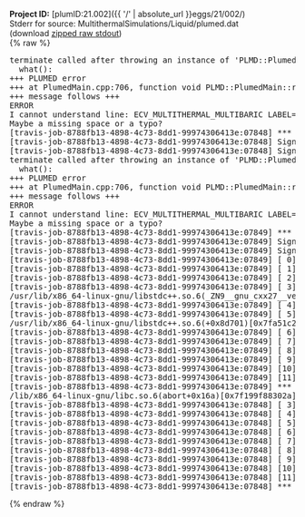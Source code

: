 **Project ID:** [plumID:21.002]({{ '/' | absolute_url }}eggs/21/002/)  
Stderr for source:  MultithermalSimulations/Liquid/plumed.dat   
(download [zipped raw stdout](plumed.dat.plumed.stdout.txt.zip))  
{% raw %}
<pre>
terminate called after throwing an instance of 'PLMD::Plumed::ExceptionError'
  what():  
+++ PLUMED error
+++ at PlumedMain.cpp:706, function void PLMD::PlumedMain::readInputWords(const std::vector<std::__cxx11::basic_string<char> >&)
+++ message follows +++
ERROR
I cannot understand line: ECV_MULTITHERMAL_MULTIBARIC LABEL=ecv ARG=energy,vol TEMP=350 MIN_TEMP=260 MAX_TEMP=350 PRESSURE=0.06022140857 MIN_PRESSURE=0.06022140857 MAX_PRESSURE=0.06022140857
Maybe a missing space or a typo?
[travis-job-8788fb13-4898-4c73-8dd1-99974306413e:07848] *** Process received signal ***
[travis-job-8788fb13-4898-4c73-8dd1-99974306413e:07848] Signal: Aborted (6)
[travis-job-8788fb13-4898-4c73-8dd1-99974306413e:07848] Signal code:  (-6)
terminate called after throwing an instance of 'PLMD::Plumed::ExceptionError'
  what():  
+++ PLUMED error
+++ at PlumedMain.cpp:706, function void PLMD::PlumedMain::readInputWords(const std::vector<std::__cxx11::basic_string<char> >&)
+++ message follows +++
ERROR
I cannot understand line: ECV_MULTITHERMAL_MULTIBARIC LABEL=ecv ARG=energy,vol TEMP=350 MIN_TEMP=260 MAX_TEMP=350 PRESSURE=0.06022140857 MIN_PRESSURE=0.06022140857 MAX_PRESSURE=0.06022140857
Maybe a missing space or a typo?
[travis-job-8788fb13-4898-4c73-8dd1-99974306413e:07849] *** Process received signal ***
[travis-job-8788fb13-4898-4c73-8dd1-99974306413e:07849] Signal: Aborted (6)
[travis-job-8788fb13-4898-4c73-8dd1-99974306413e:07849] Signal code:  (-6)
[travis-job-8788fb13-4898-4c73-8dd1-99974306413e:07849] [ 0] [travis-job-8788fb13-4898-4c73-8dd1-99974306413e:07848] /lib/x86_64-linux-gnu/libc.so.6(+0x354b0)[0x7fa51bc294b0]
[travis-job-8788fb13-4898-4c73-8dd1-99974306413e:07849] [ 1] [ 0] /lib/x86_64-linux-gnu/libc.so.6(gsignal+0x38)[0x7fa51bc29428]
[travis-job-8788fb13-4898-4c73-8dd1-99974306413e:07849] [ 2] /lib/x86_64-linux-gnu/libc.so.6(abort+0x16a)[0x7fa51bc2b02a]
[travis-job-8788fb13-4898-4c73-8dd1-99974306413e:07849] [ 3] /lib/x86_64-linux-gnu/libc.so.6(+0x354b0)[0x7f199f8814b0]
/usr/lib/x86_64-linux-gnu/libstdc++.so.6(_ZN9__gnu_cxx27__verbose_terminate_handlerEv+0x16d)[0x7fa51c26384d]
[travis-job-8788fb13-4898-4c73-8dd1-99974306413e:07849] [ 4] [travis-job-8788fb13-4898-4c73-8dd1-99974306413e:07848] [ 1] /usr/lib/x86_64-linux-gnu/libstdc++.so.6(+0x8d6b6)[0x7fa51c2616b6]
[travis-job-8788fb13-4898-4c73-8dd1-99974306413e:07849] [ 5] /lib/x86_64-linux-gnu/libc.so.6(gsignal+0x38)[0x7f199f881428]
/usr/lib/x86_64-linux-gnu/libstdc++.so.6(+0x8d701)[0x7fa51c261701]
[travis-job-8788fb13-4898-4c73-8dd1-99974306413e:07849] [ 6] [travis-job-8788fb13-4898-4c73-8dd1-99974306413e:07848] [ 2] /usr/lib/x86_64-linux-gnu/libstdc++.so.6(+0x8d919)[0x7fa51c261919]
[travis-job-8788fb13-4898-4c73-8dd1-99974306413e:07849] [ 7] plumed[0x40ec85]
[travis-job-8788fb13-4898-4c73-8dd1-99974306413e:07849] [ 8] plumed[0x40f082]
[travis-job-8788fb13-4898-4c73-8dd1-99974306413e:07849] [ 9] plumed[0x409fe0]
[travis-job-8788fb13-4898-4c73-8dd1-99974306413e:07849] [10] /lib/x86_64-linux-gnu/libc.so.6(__libc_start_main+0xf0)[0x7fa51bc14830]
[travis-job-8788fb13-4898-4c73-8dd1-99974306413e:07849] [11] plumed[0x40a0a9]
[travis-job-8788fb13-4898-4c73-8dd1-99974306413e:07849] *** End of error message ***
/lib/x86_64-linux-gnu/libc.so.6(abort+0x16a)[0x7f199f88302a]
[travis-job-8788fb13-4898-4c73-8dd1-99974306413e:07848] [ 3] /usr/lib/x86_64-linux-gnu/libstdc++.so.6(_ZN9__gnu_cxx27__verbose_terminate_handlerEv+0x16d)[0x7f199febb84d]
[travis-job-8788fb13-4898-4c73-8dd1-99974306413e:07848] [ 4] /usr/lib/x86_64-linux-gnu/libstdc++.so.6(+0x8d6b6)[0x7f199feb96b6]
[travis-job-8788fb13-4898-4c73-8dd1-99974306413e:07848] [ 5] /usr/lib/x86_64-linux-gnu/libstdc++.so.6(+0x8d701)[0x7f199feb9701]
[travis-job-8788fb13-4898-4c73-8dd1-99974306413e:07848] [ 6] /usr/lib/x86_64-linux-gnu/libstdc++.so.6(+0x8d919)[0x7f199feb9919]
[travis-job-8788fb13-4898-4c73-8dd1-99974306413e:07848] [ 7] plumed[0x40ec85]
[travis-job-8788fb13-4898-4c73-8dd1-99974306413e:07848] [ 8] plumed[0x40f082]
[travis-job-8788fb13-4898-4c73-8dd1-99974306413e:07848] [ 9] plumed[0x409fe0]
[travis-job-8788fb13-4898-4c73-8dd1-99974306413e:07848] [10] /lib/x86_64-linux-gnu/libc.so.6(__libc_start_main+0xf0)[0x7f199f86c830]
[travis-job-8788fb13-4898-4c73-8dd1-99974306413e:07848] [11] plumed[0x40a0a9]
[travis-job-8788fb13-4898-4c73-8dd1-99974306413e:07848] *** End of error message ***
</pre>
{% endraw %}
